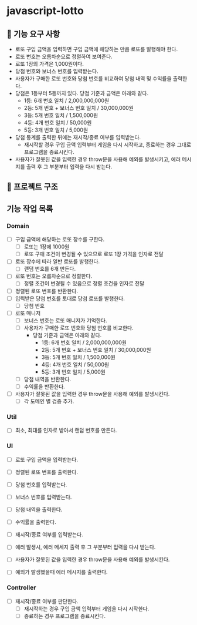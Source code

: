 # javascript-lotto

## 🎯 기능 요구 사항
- 로또 구입 금액을 입력하면 구입 금액에 해당하는 만큼 로또를 발행해야 한다.
- 로또 번호는 오름차순으로 정렬하여 보여준다.
- 로또 1장의 가격은 1,000원이다.
- 당첨 번호와 보너스 번호를 입력받는다.
- 사용자가 구매한 로또 번호와 당첨 번호를 비교하여 당첨 내역 및 수익률을 출력한다.
- 당첨은 1등부터 5등까지 있다. 당첨 기준과 금액은 아래와 같다.
    - 1등: 6개 번호 일치 / 2,000,000,000원
    - 2등: 5개 번호 + 보너스 번호 일치 / 30,000,000원
    - 3등: 5개 번호 일치 / 1,500,000원
    - 4등: 4개 번호 일치 / 50,000원
    - 5등: 3개 번호 일치 / 5,000원
- 당첨 통계를 출력한 뒤에는 재시작/종료 여부를 입력받는다.
    - 재시작할 경우 구입 금액 입력부터 게임을 다시 시작하고, 종료하는 경우 그대로 프로그램을 종료시킨다.
- 사용자가 잘못된 값을 입력한 경우 throw문을 사용해 예외를 발생시키고, 에러 메시지를 출력 후 그 부분부터 입력을 다시 받는다.


## 🌳 프로젝트 구조


## 기능 작업 목록

### Domain
- [ ] 구입 금액에 해당하는 로또 장수를 구한다.
    - [ ] 로또는 1장에 1000원
    - [ ] 로또 구매 조건이 변경될 수 있으므로 로또 1장 가격을 인자로 전달
- [ ] 로또 장수에 따라 일반 로또를 발행한다.
    - [ ] 랜덤 번호를 6개 만든다.

- [ ] 로또 번호는 오름차순으로 정렬한다.
    - [ ] 정렬 조건이 변경될 수 있음으로 정렬 조건을 인자로 전달
- [ ] 정렬된 로또 번호를 반환한다. 
- [ ] 입력받은 당첨 번호를 토대로 당첨 로또를 발행한다.
    - [ ] 당첨 번호

- [ ] 로또 매니저
    - [ ] 보너스 번호는 로또 매니저가 기억한다.
    - [ ] 사용자가 구매한 로또 번호와 당첨 번호를 비교한다.
        - 당첨 기준과 금액은 아래와 같다.
            - 1등: 6개 번호 일치 / 2,000,000,000원
            - 2등: 5개 번호 + 보너스 번호 일치 / 30,000,000원
            - 3등: 5개 번호 일치 / 1,500,000원
            - 4등: 4개 번호 일치 / 50,000원
            - 5등: 3개 번호 일치 / 5,000원
    - [ ] 당첨 내역을 반환한다.
    - [ ] 수익률을 반환한다. 

- [ ] 사용자가 잘못된 값을 입력한 경우 throw문을 사용해 예외를 발생시킨다.
    - [ ] 각 도메인 별 검증 추가.

### Util
- [ ] 최소, 최대를 인자로 받아서 랜덤 번호를 만든다.

### UI
- [ ] 로또 구입 금액을 입력받는다.
- [ ] 정렬된 로또 번호를 출력한다.
- [ ] 당첨 번호를 입력받는다. 
- [ ] 보너스 번호를 입력받는다.
- [ ] 당첨 내역을 출력한다.
- [ ] 수익률을 출력한다.
- [ ] 재시작/종료 여부를 입력받는다.
- [ ] 에러 발생시, 에러 메세지 출력 후 그 부분부터 입력을 다시 받는다.

- [ ] 사용자가 잘못된 값을 입력한 경우 throw문을 사용해 예외를 발생시킨다.
- [ ] 예외가 발생했을때 에러 메시지를 출력한다.


### Controller
- [ ] 재시작/종료 여부를 판단한다.
    - [ ] 재시작하는 경우 구입 금액 입력부터 게임을 다시 시작한다.
    - [ ] 종료하는 경우 프로그램을 종료시킨다.